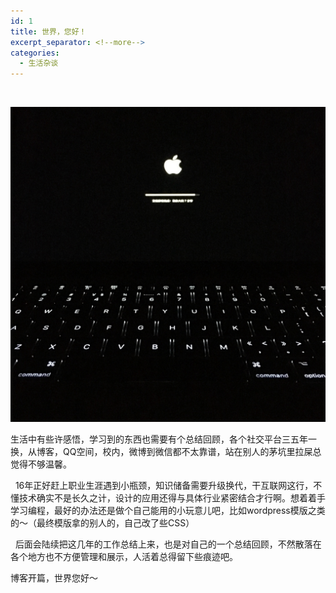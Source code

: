 ```yaml
---
id: 1
title: 世界，您好！
excerpt_separator: <!--more-->
categories:
  - 生活杂谈
---
```

&nbsp;

![01](/wp-content/uploads/2016/12/IMG_1285.jpg)

 生活中有些许感悟，学习到的东西也需要有个总结回顾，各个社交平台三五年一换，从博客，QQ空间，校内，微博到微信都不太靠谱，站在别人的茅坑里拉屎总觉得不够温馨。

&nbsp; 16年正好赶上职业生涯遇到小瓶颈，知识储备需要升级换代，干互联网这行，不懂技术确实不是长久之计，设计的应用还得与具体行业紧密结合才行啊。想着着手学习编程，最好的办法还是做个自己能用的小玩意儿吧，比如wordpress模版之类的～（最终模版拿的别人的，自己改了些CSS）

&nbsp; 后面会陆续把这几年的工作总结上来，也是对自己的一个总结回顾，不然散落在各个地方也不方便管理和展示，人活着总得留下些痕迹吧。

博客开篇，世界您好～

<!--more-->